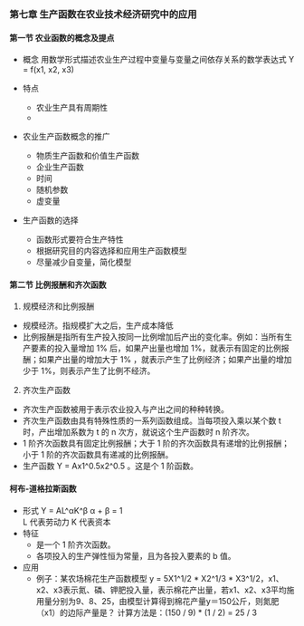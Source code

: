 ### 第七章 生产函数在农业技术经济研究中的应用
#### 第一节 农业函数的概念及提点
* 概念
  用数学形式描述农业生产过程中变量与变量之间依存关系的数学表达式
  Y = f(x1, x2, x3)
* 特点
  * 农业生产具有周期性
  * 

* 农业生产函数概念的推广
  * 物质生产函数和价值生产函数
  * 企业生产函数
  * 时间
  * 随机参数
  * 虚变量

* 生产函数的选择
  * 函数形式要符合生产特性
  * 根据研究目的内容选择和应用生产函数模型
  * 尽量减少自变量，简化模型

#### 第二节 比例报酬和齐次函数
1. 规模经济和比例报酬
  * 规模经济。指规模扩大之后，生产成本降低
  * 比例报酬是指所有生产投入按同一比例增加后产出的变化率。例如：当所有生产要素的投入量增加 1% 后，如果产出量也增加 1%，就表示有固定的比例报酬；如果产出量的增加大于 1% ，就表示产生了比例经济；如果产出量的增加少于 1%，则表示产生了比例不经济。
2. 齐次生产函数
  * 齐次生产函数被用于表示农业投入与产出之间的种种转换。
  * 齐次生产函数由具有特殊性质的一系列函数组成。当每项投入乘以某个数 t 时，产出增加系数为 t 的 n 次方，就说这个生产函数时 n 阶齐次。
  * 1 阶齐次函数具有固定比例报酬；大于 1 阶的齐次函数具有递增的比例报酬；小于 1 阶的齐次函数具有递减的比例报酬。
* 生产函数  Y = Ax1^0.5x2^0.5 。这是个 1 阶函数。

#### 柯布-道格拉斯函数
* 形式
  Y = AL^αK^β  α + β = 1  
  L 代表劳动力 K 代表资本
* 特征
  * 是一个 1 阶齐次函数。
  * 各项投入的生产弹性恒为常量，且为各投入要素的 b 值。
* 应用
  * 例子：某农场棉花生产函数模型 y = 5X1^1/2 * X2^1/3 * X3^1/2，x1、x2、x3表示氮、磷、钾肥投入量，表示棉花产出量，若x1、x2、x3平均施用量分别为9、8、25，由模型计算得到棉花产量y＝150公斤，则氮肥（x1）的边际产量是？
  计算方法是：(150 / 9) * (1 / 2) = 25 / 3